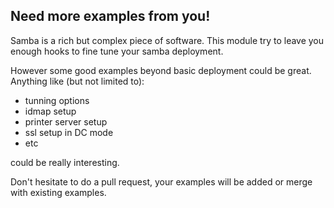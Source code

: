 ## Need more examples from you!

Samba is a rich but complex piece of software. This module try to leave you enough
hooks to fine tune your samba deployment.

However some good examples beyond basic deployment could be great.
Anything like (but not limited to):
* tunning options
* idmap setup
* printer server setup
* ssl setup in DC mode 
* etc

could be really interesting.

Don't hesitate to do a pull request, your examples will be added or merge with existing examples.
